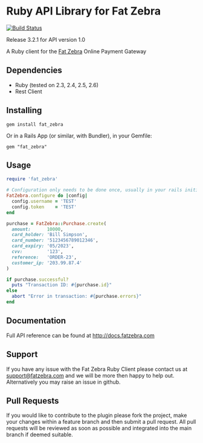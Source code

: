 Ruby API Library for Fat Zebra
==============================

[![Build Status](https://travis-ci.org/fatzebra/Ruby-Library.svg?branch=master)](https://travis-ci.org/fatzebra/Ruby-Library)

Release 3.2.1 for API version 1.0

A Ruby client for the [Fat Zebra](https://www.fatzebra.com) Online Payment Gateway

Dependencies
------------

 * Ruby (tested on 2.3, 2.4, 2.5, 2.6)
 * Rest Client

Installing
----------

    gem install fat_zebra

Or in a Rails App (or similar, with Bundler), in your Gemfile:

    gem "fat_zebra"

Usage
-----

```ruby
require 'fat_zebra'

# Configuration only needs to be done once, usually in your rails initializers
FatZebra.configure do |config|
  config.username = 'TEST'
  config.token    = 'TEST'
end

purchase = FatZebra::Purchase.create(
  amount:      10000,
  card_holder: 'Bill Simpson',
  card_number: '5123456789012346',
  card_expiry: '05/2023',
  cvv:         '123',
  reference:   'ORDER-23',
  customer_ip: '203.99.87.4'
)

if purchase.successful?
  puts "Transaction ID: #{purchase.id}"
else
  abort "Error in transaction: #{purchase.errors}"
end
```

Documentation
-------------

Full API reference can be found at http://docs.fatzebra.com

Support
-------
If you have any issue with the Fat Zebra Ruby Client please contact us at support@fatzebra.com and we will be more then happy to help out. Alternatively you may raise an issue in github.

Pull Requests
-------------
If you would like to contribute to the plugin please fork the project, make your changes within a feature branch and then submit a pull request. All pull requests will be reviewed as soon as possible and integrated into the main branch if deemed suitable.
